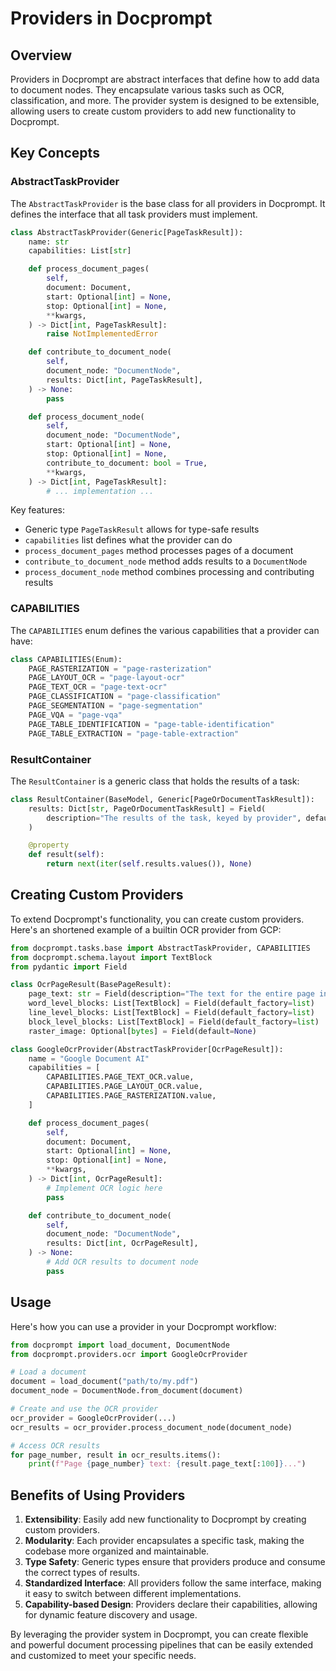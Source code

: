 # Providers in Docprompt

## Overview

Providers in Docprompt are abstract interfaces that define how to add data to document nodes. They encapsulate various tasks such as OCR, classification, and more. The provider system is designed to be extensible, allowing users to create custom providers to add new functionality to Docprompt.

## Key Concepts

### AbstractTaskProvider

The `AbstractTaskProvider` is the base class for all providers in Docprompt. It defines the interface that all task providers must implement.

```python
class AbstractTaskProvider(Generic[PageTaskResult]):
    name: str
    capabilities: List[str]

    def process_document_pages(
        self,
        document: Document,
        start: Optional[int] = None,
        stop: Optional[int] = None,
        **kwargs,
    ) -> Dict[int, PageTaskResult]:
        raise NotImplementedError

    def contribute_to_document_node(
        self,
        document_node: "DocumentNode",
        results: Dict[int, PageTaskResult],
    ) -> None:
        pass

    def process_document_node(
        self,
        document_node: "DocumentNode",
        start: Optional[int] = None,
        stop: Optional[int] = None,
        contribute_to_document: bool = True,
        **kwargs,
    ) -> Dict[int, PageTaskResult]:
        # ... implementation ...
```

Key features:
- Generic type `PageTaskResult` allows for type-safe results
- `capabilities` list defines what the provider can do
- `process_document_pages` method processes pages of a document
- `contribute_to_document_node` method adds results to a `DocumentNode`
- `process_document_node` method combines processing and contributing results

### CAPABILITIES

The `CAPABILITIES` enum defines the various capabilities that a provider can have:

```python
class CAPABILITIES(Enum):
    PAGE_RASTERIZATION = "page-rasterization"
    PAGE_LAYOUT_OCR = "page-layout-ocr"
    PAGE_TEXT_OCR = "page-text-ocr"
    PAGE_CLASSIFICATION = "page-classification"
    PAGE_SEGMENTATION = "page-segmentation"
    PAGE_VQA = "page-vqa"
    PAGE_TABLE_IDENTIFICATION = "page-table-identification"
    PAGE_TABLE_EXTRACTION = "page-table-extraction"
```

### ResultContainer

The `ResultContainer` is a generic class that holds the results of a task:

```python
class ResultContainer(BaseModel, Generic[PageOrDocumentTaskResult]):
    results: Dict[str, PageOrDocumentTaskResult] = Field(
        description="The results of the task, keyed by provider", default_factory=dict
    )

    @property
    def result(self):
        return next(iter(self.results.values()), None)
```

## Creating Custom Providers

To extend Docprompt's functionality, you can create custom providers. Here's an shortened example of a builtin OCR provider from GCP:

```python
from docprompt.tasks.base import AbstractTaskProvider, CAPABILITIES
from docprompt.schema.layout import TextBlock
from pydantic import Field

class OcrPageResult(BasePageResult):
    page_text: str = Field(description="The text for the entire page in reading order")
    word_level_blocks: List[TextBlock] = Field(default_factory=list)
    line_level_blocks: List[TextBlock] = Field(default_factory=list)
    block_level_blocks: List[TextBlock] = Field(default_factory=list)
    raster_image: Optional[bytes] = Field(default=None)

class GoogleOcrProvider(AbstractTaskProvider[OcrPageResult]):
    name = "Google Document AI"
    capabilities = [
        CAPABILITIES.PAGE_TEXT_OCR.value,
        CAPABILITIES.PAGE_LAYOUT_OCR.value,
        CAPABILITIES.PAGE_RASTERIZATION.value,
    ]

    def process_document_pages(
        self,
        document: Document,
        start: Optional[int] = None,
        stop: Optional[int] = None,
        **kwargs,
    ) -> Dict[int, OcrPageResult]:
        # Implement OCR logic here
        pass

    def contribute_to_document_node(
        self,
        document_node: "DocumentNode",
        results: Dict[int, OcrPageResult],
    ) -> None:
        # Add OCR results to document node
        pass
```

## Usage

Here's how you can use a provider in your Docprompt workflow:

```python
from docprompt import load_document, DocumentNode
from docprompt.providers.ocr import GoogleOcrProvider

# Load a document
document = load_document("path/to/my.pdf")
document_node = DocumentNode.from_document(document)

# Create and use the OCR provider
ocr_provider = GoogleOcrProvider(...)
ocr_results = ocr_provider.process_document_node(document_node)

# Access OCR results
for page_number, result in ocr_results.items():
    print(f"Page {page_number} text: {result.page_text[:100]}...")
```

## Benefits of Using Providers

1. **Extensibility**: Easily add new functionality to Docprompt by creating custom providers.
2. **Modularity**: Each provider encapsulates a specific task, making the codebase more organized and maintainable.
3. **Type Safety**: Generic types ensure that providers produce and consume the correct types of results.
4. **Standardized Interface**: All providers follow the same interface, making it easy to switch between different implementations.
5. **Capability-based Design**: Providers declare their capabilities, allowing for dynamic feature discovery and usage.

By leveraging the provider system in Docprompt, you can create flexible and powerful document processing pipelines that can be easily extended and customized to meet your specific needs.
